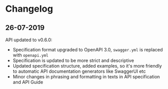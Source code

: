 # Changelog

## 26-07-2019

API updated to v0.6.0:
- Specification format upgraded to OpenAPI 3.0, `swagger.yml` is replaced with `openapi.yml`
- Specification is updated to be more strict and descriptive
- Updated specification structure, added examples, so it's more friendly to automatic API documentation generators like SwaggerUI etc
- Minor changes in phrasing and formatting in texts in API specification and API Guide